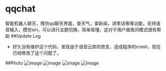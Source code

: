 
# qqchat
智能机器人聊天，模仿qq聊天界面，查天气，查新闻，讲笑话等等功能，支持语音输入，模仿siri，可以进行主题切换，简单易懂，这对于用户做夜间模式很有帮助
##Update Log
- 好久没有维护这个代码，发现由于语音云库的改变，造成程序的crash，现在已经修改了这个问题了。



##Photo
![image](http://a3.qpic.cn/psb?/V14QknOK3ve1Ih/0uqDRQDmuJOANVzUtc8FVN*IBmy8MThvvFwOnHHIqjA!/b/dG4AAAAAAAAA&bo=dwGbAgAAAAADAMo!&rf=viewer_4)
![image](http://a3.qpic.cn/psb?/V14QknOK3ve1Ih/h*qxpopNeMTPGet640PJf6NkRP7jUerRd0ndhHL4dWI!/b/dHMBAAAAAAAA&bo=dwGbAgAAAAADB80!&rf=viewer_4)
![image](http://a3.qpic.cn/psb?/V14QknOK3ve1Ih/p*vuwkRTdogetSPn3fx0DSQrDVFpkjBzE2htiTjC.aM!/b/dGsAAAAAAAAA&bo=dwGbAgAAAAADAMo!&rf=viewer_4)
![image](http://a3.qpic.cn/psb?/V14QknOK3ve1Ih/NNz2vw29SFlf9JxqOa7GhBye.QCgAaxqkxdAwUDlwhA!/b/dHMBAAAAAAAA&bo=dwGbAgAAAAADAMo!&rf=viewer_4)




